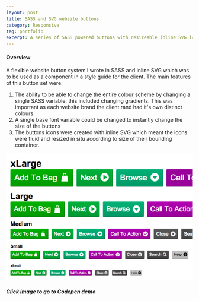 ```yaml
---
layout: post
title: SASS and SVG website buttons
category: Responsive
tag: portfolio
excerpt: A series of SASS powered buttons with resizeable inline SVG icons
---   
```


#### Overview

A flexible website button system I wrote in SASS and inline SVG which was to be used as a component in a style guide for the client.  The main features of this button set were:

1. The ability to be able to change the entire colour scheme by changing a single SASS variable, this included changing gradients.  This was important as each website brand the client rand had it's own distinct colours.
2. A single base font variable could be changed to instantly change the size of the buttons
3. The buttons icons were created with inline SVG which meant the icons were fluid and resized in situ according to size of their bounding container. 

<div class="no-margin"><a href="http://codepen.io/johnasp/full/zvmEy/"><img src="/img/responsive-buttons.jpg" alt="SASS powered buttons screenshot" /></a></div>

##### Click image to go to Codepen demo







